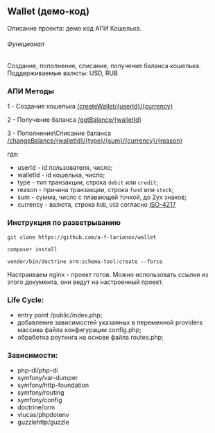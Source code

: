 ## Wallet (демо-код)

Описание проекта: демо код АПИ Кошелька.

###### Функционал 
Создание, пополнение, списание, получение баланса кошелька.
Поддерживаемые валюты: USD, RUB

### АПИ Методы

1 - Создание кошелька [/createWallet/{userId}/{currency}](http://8ffd246e-5d74-49a5-8696-e92eff606a60.pub.cloud.scaleway.com/createWallet/1/RUB)

2 - Получение баланса [/getBalance/{walletId}](http://8ffd246e-5d74-49a5-8696-e92eff606a60.pub.cloud.scaleway.com/getBalance/1)

3 - Пополнение\Списание баланса [/changeBalance/{walletId}/{type}/{sum}/{currency}/{reason}](http://8ffd246e-5d74-49a5-8696-e92eff606a60.pub.cloud.scaleway.com/changeBalance/1/debit/12.12/USD/stock)

где: 
- userId - id пользователя, число;
- walletId -  id кошелька, число;
- type - тип транзакции, строка `debit` или `credit`;
- reason - причина транзакции, строка `fund` или `stock`;
- sum - сумма, число с плавающей точкой, до 2ух знаков;
- currency - валюта, строка `RUB`, `USD` согласно [ISO-4217](https://ru.wikipedia.org/wiki/ISO_4217)


### Инструкция по разветрыванию

`git clone https://github.com/a-f-larionov/wallet`

`composer install`

`vendor/bin/doctrine orm:schema-tool:create --force`

Настраиваем nginx - проект готов. 
Можно использовать ссылки из этого документа, они ведут на настроенный проект.



### Life Cycle:

- entry point /public/index.php;
- добавление зависимостей указанных в переменной providers массива файла конфигурации config.php;
- обработка роутинга на основе файла routes.php;


### Зависимости:

- php-di/php-di
- symfony/var-dumper
- symfony/http-foundation
- symfony/routing
- symfony/config
- doctrine/orm
- vlucas/phpdotenv
- guzzlehttp/guzzle

